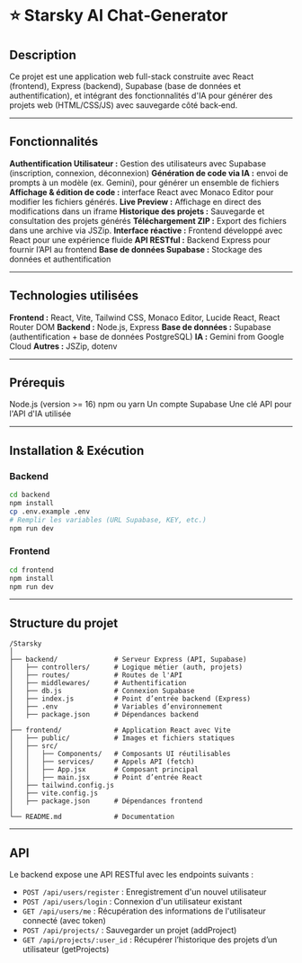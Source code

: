 # ⭐ Starsky AI Chat‑Generator

## Description
Ce projet est une application web full-stack construite avec React (frontend), Express (backend), Supabase (base de données et authentification), et intégrant des fonctionnalités d'IA pour générer des projets web (HTML/CSS/JS) avec sauvegarde côté back‑end.

---

## Fonctionnalités
**Authentification Utilisateur :** Gestion des utilisateurs avec Supabase (inscription, connexion, déconnexion)
**Génération de code via IA :** envoi de prompts à un modèle (ex. Gemini), pour générer un ensemble de fichiers
**Affichage & édition de code :** interface React avec Monaco Editor pour modifier les fichiers générés.
**Live Preview :** Affichage en direct des modifications dans un iframe
**Historique des projets :** Sauvegarde et consultation des projets générés
**Téléchargement ZIP :** Export des fichiers dans une archive via JSZip.
**Interface réactive :** Frontend développé avec React pour une expérience fluide
**API RESTful :** Backend Express pour fournir l’API au frontend
**Base de données Supabase :** Stockage des données et authentification

---

## Technologies utilisées
**Frontend :** React, Vite, Tailwind CSS, Monaco Editor, Lucide React, React Router DOM
**Backend :** Node.js, Express
**Base de données :** Supabase (authentification + base de données PostgreSQL)
**IA :** Gemini from Google Cloud
**Autres :** JSZip, dotenv

---

## Prérequis
Node.js (version >= 16)
npm ou yarn
Un compte Supabase
Une clé API pour l'API d'IA utilisée

---

## Installation & Exécution

### Backend
```bash
cd backend
npm install
cp .env.example .env
# Remplir les variables (URL Supabase, KEY, etc.)
npm run dev
```

### Frontend
```bash
cd frontend
npm install
npm run dev
```

---

## Structure du projet
```
/Starsky
│
├── backend/              # Serveur Express (API, Supabase)
│   ├── controllers/      # Logique métier (auth, projets)
│   ├── routes/           # Routes de l'API
│   ├── middlewares/      # Authentification
│   ├── db.js             # Connexion Supabase
│   ├── index.js          # Point d’entrée backend (Express)
│   ├── .env              # Variables d’environnement
│   ├── package.json      # Dépendances backend
│
├── frontend/             # Application React avec Vite
│   ├── public/           # Images et fichiers statiques
│   ├── src/
│   │   ├── Components/   # Composants UI réutilisables
│   │   ├── services/     # Appels API (fetch)
│   │   ├── App.jsx       # Composant principal
│   │   ├── main.jsx      # Point d’entrée React
│   ├── tailwind.config.js
│   ├── vite.config.js
│   ├── package.json      # Dépendances frontend
│
└── README.md             # Documentation
```

---

## API

Le backend expose une API RESTful avec les endpoints suivants :

- `POST /api/users/register` : Enregistrement d'un nouvel utilisateur
- `POST /api/users/login` : Connexion d'un utilisateur existant
- `GET /api/users/me` : Récupération des informations de l'utilisateur connecté (avec token)
- `POST /api/projects/` : Sauvegarder un projet (addProject)
- `GET /api/projects/:user_id` : Récupérer l’historique des projets d’un utilisateur (getProjects)

